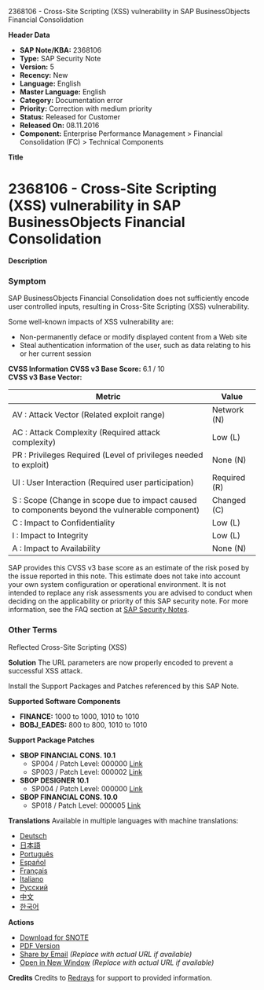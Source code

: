 2368106 - Cross-Site Scripting (XSS) vulnerability in SAP BusinessObjects Financial Consolidation

**Header Data**
- **SAP Note/KBA:** 2368106
- **Type:** SAP Security Note
- **Version:** 5
- **Recency:** New
- **Language:** English
- **Master Language:** English
- **Category:** Documentation error
- **Priority:** Correction with medium priority
- **Status:** Released for Customer
- **Released On:** 08.11.2016
- **Component:** Enterprise Performance Management > Financial Consolidation (FC) > Technical Components

**Title**
# 2368106 - Cross-Site Scripting (XSS) vulnerability in SAP BusinessObjects Financial Consolidation

**Description**
### Symptom
SAP BusinessObjects Financial Consolidation does not sufficiently encode user controlled inputs, resulting in Cross-Site Scripting (XSS) vulnerability.

Some well-known impacts of XSS vulnerability are:
- Non-permanently deface or modify displayed content from a Web site
- Steal authentication information of the user, such as data relating to his or her current session

**CVSS Information**
**CVSS v3 Base Score:** 6.1 / 10  
**CVSS v3 Base Vector:**

| Metric                                         | Value                    |
|------------------------------------------------|--------------------------|
| AV : Attack Vector (Related exploit range)     | Network (N)              |
| AC : Attack Complexity (Required attack complexity) | Low (L)               |
| PR : Privileges Required (Level of privileges needed to exploit) | None (N)          |
| UI : User Interaction (Required user participation) | Required (R)       |
| S : Scope (Change in scope due to impact caused to components beyond the vulnerable component) | Changed (C) |
| C : Impact to Confidentiality                  | Low (L)                  |
| I : Impact to Integrity                        | Low (L)                  |
| A : Impact to Availability                     | None (N)                 |

SAP provides this CVSS v3 base score as an estimate of the risk posed by the issue reported in this note. This estimate does not take into account your own system configuration or operational environment. It is not intended to replace any risk assessments you are advised to conduct when deciding on the applicability or priority of this SAP security note. For more information, see the FAQ section at [SAP Security Notes](https://me.sap.com/support/securitynotes).

### Other Terms
Reflected Cross-Site Scripting (XSS)

**Solution**
The URL parameters are now properly encoded to prevent a successful XSS attack.

Install the Support Packages and Patches referenced by this SAP Note.

**Supported Software Components**
- **FINANCE:** 1000 to 1000, 1010 to 1010
- **BOBJ_EADES:** 800 to 800, 1010 to 1010

**Support Package Patches**
- **SBOP FINANCIAL CONS. 10.1**
  - SP004 / Patch Level: 000000 [Link](https://userapps.support.sap.com/sap/support/swdc/notes?cvnr=73555000100200000713&support_package=SP004&patch_level=000000)
  - SP003 / Patch Level: 000002 [Link](https://userapps.support.sap.com/sap/support/swdc/notes?cvnr=73555000100200000713&support_package=SP003&patch_level=000002)
- **SBOP DESIGNER 10.1**
  - SP004 / Patch Level: 000000 [Link](https://userapps.support.sap.com/sap/support/swdc/notes?cvnr=73555000100200000744&support_package=SP004&patch_level=000000)
- **SBOP FINANCIAL CONS. 10.0**
  - SP018 / Patch Level: 000005 [Link](https://userapps.support.sap.com/sap/support/swdc/notes?cvnr=01200314690200012578&support_package=SP018&patch_level=000005)

**Translations**
Available in multiple languages with machine translations:
- [Deutsch](https://me.sap.com/notes/0002368106/D)
- [日本語](https://me.sap.com/notes/0002368106/J)
- [Português](https://me.sap.com/notes/0002368106/P)
- [Español](https://me.sap.com/notes/0002368106/S)
- [Français](https://me.sap.com/notes/0002368106/F)
- [Italiano](https://me.sap.com/notes/0002368106/I)
- [Русский](https://me.sap.com/notes/0002368106/R)
- [中文](https://me.sap.com/notes/0002368106/1)
- [한국어](https://me.sap.com/notes/0002368106/3)

**Actions**
- [Download for SNOTE](https://notesdownloads.sap.com/note/0040000018401242017)
- [PDF Version](https://userapps.support.sap.com/sap/support/sfm/notes/print/0002368106?language=en-US&token=48BDA79F4269EB724B313DB0EB429624)
- [Share by Email](https://me.sap.com/share-email-link) *(Replace with actual URL if available)*
- [Open in New Window](https://me.sap.com/open-new-window-link) *(Replace with actual URL if available)*

**Credits**
Credits to [Redrays](https://redrays.io) for support to provided information.